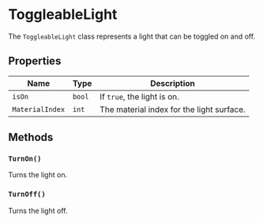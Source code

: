 # ToggleableLight

The `ToggleableLight` class represents a light that can be toggled on and off.

## Properties

| Name | Type | Description |
| --- | --- | --- |
| `isOn` | `bool` | If `true`, the light is on. |
| `MaterialIndex` | `int` | The material index for the light surface. |

## Methods

### `TurnOn()`

Turns the light on.

### `TurnOff()`

Turns the light off.
